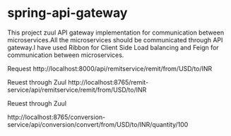 # spring-api-gateway

This project zuul API gateway implementation for communication between microservices.All the microservices should be communicated through API gateway.I have used Ribbon for Client Side Load balancing and Feign for communication between  microservices.


Request
http://localhost:8000/api/remitservice/remit/from/USD/to/INR

Reuest through Zuul
http://localhost:8765/remit-service/api/remitservice/remit/from/USD/to/INR


Reuest through Zuul

http://localhost:8765/conversion-service/api/conversion/convert/from/USD/to/INR/quantity/100
